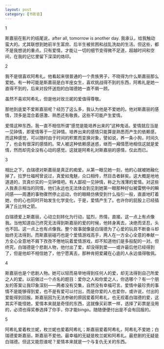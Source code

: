 ```yaml
---
layout: post
category: [书影音]
---
```


1

斯嘉丽在影片的结尾说，after all, tomorrow is another day. 我承认，给我触动蛮大的。尤其联想到她前半生富庶、后半生被贫困和战乱洗劫的生活。但这些，都不是我想说的重点。只有爱情，才能让一切的细节变得微不足道，超越时间和空间，在我的记忆里留下深深的烙印。

2

我不是很喜欢阿希礼。他看起来很普通的一个贵族男子，不晓得为什么斯嘉丽那么爱她。有一种可能是斯嘉丽是白羊座女生，喜欢挑战得不到的东西，阿希礼是她一直得不到的，后来对投怀送抱的白瑞德她一直不屑一顾。

虽然不喜欢阿希礼，但是他对玫兰妮的爱值得尊敬。

那他到底爱不爱斯嘉丽呢？经历了这么多，我认为他是不爱她的。他对斯嘉丽的感情，顶多是混合着感激、熟悉还有敬畏。这些不可能产生爱情。

爱情这种东西，我一直不相信所谓“感觉是能培养出来的”这种鬼话。爱情就应当是一见钟情，即爱情等于一见钟情。培养出来的感情只能算是熟悉而产生的依赖感，而这种感觉，可以随时由于时间的积累而变换对象，譬如说，养一条小狗，时间久了，也会有很深的感情的。常人被这种依赖感迷惑，继而一厢情愿地相信这就是爱情，然而却完全没有心动的感觉。这就是阿希礼对斯嘉丽的感情，仅此而已。

3

相比之下，白瑞德对斯嘉丽是真正的痴爱。从第一眼见她一刻，他的心就被她融化掉了。拉罗仕福柯曾说过，真爱如鬼魅，众口相传，然目击者鲜矣。这大概是地地道道的，货真价实的一见钟情吧。有人鄙视一见钟情，称之为浅薄的爱情。对这些人我表示相当的同情，他们永远也无法体会到见到她第一眼那种好似被雷劈中的瞬间感——周遭的事物骤然停止运动，你的眼睛仿佛受到什么指引一般，直直地盯着她，你的心也同时开始发生化学变化，于是，爱情产生了。也许你的屁股上已经插满了丘比特之箭。

白瑞德爱上斯嘉丽，心动立刻转化为行动，猛烈，热情，直接。这一点上有点像我。当他知道自己终究无法得到斯嘉丽的爱的时候，他转身离去，决绝而坚忍，头也不回。这一点上也有点像我。整个故事就像是白瑞德为了心爱的玩具不断奋斗却始终无法得到，而斯嘉丽碰巧也是个爱情游戏高手，两人在一方全心全意的奉献一方全心全意地不屑下孜孜不倦地玩着爱情游戏，却不知道他们是多般配的一对。但终究，白瑞德是个悲剧人物，他付出了爱，却没得到爱——或许最后他已经得到了，但是他却不相信她了，他宁愿离去，那种肯把爱藏在心底的人永远值得敬佩。

4

斯嘉丽也是个悲剧人物。她可以轻而易举地得到任何人的爱，却无法得到自己所爱之人的爱。以前做过一个点名的题目：爱你之人和你爱之人，你选哪个？有一个朋友的答案让我印象深刻——两者没有交集，自然没有幸福可言。爱情中最珍贵的事情不是能够得到爱，也不是有爱可以付出，而是你爱的人也爱你，或许说，付出的爱能得到回报。斯嘉丽因为无法参破的原因爱着阿希礼，也无视着白瑞德的爱，这其实不能怪她，爱情本来就是奇怪的东西，这就像买彩票一样，选择了彩票是没用的，必须也得奖券选择了你手，你才能bingo。随随便便付出是不会有回报的。

5

阿希礼爱着枚兰妮，枚兰妮也爱着阿希礼；斯嘉丽爱着阿希礼，阿希礼不爱她；白瑞德爱斯嘉丽，斯嘉丽不爱他。最幸福的无疑是枚兰妮和阿希礼。最悲剧的无疑是白瑞德。但这又能怨谁呢？爱情本来就是一个与复仇无关的东西。